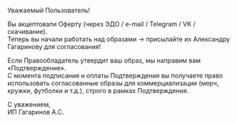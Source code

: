 Уважаемый Пользователь!

Вы акцептовали Оферту (через ЭДО / e-mail / Telegram / VK / скачивание).  
Теперь вы начали работать над образами → присылайте их Александру Гагаринову для согласования!  

Если Правообладатель утвердит ваш образ, мы направим вам «Подтверждение».  
С момента подписания и оплаты Подтверждения вы получаете право использовать согласованные образы для коммерциализации (мерч, кружки, футболки и т.д.), строго в рамках Подтверждения.  

С уважением,  
ИП Гагаринов А.С.  
